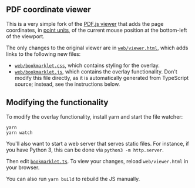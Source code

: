 ## PDF coordinate viewer

This is a very simple fork of the [PDF.js viewer][] that adds the
page coordinates, in [point units][], of the current mouse position
at the bottom-left of the viewport.

The only changes to the original viewer are in
[`web/viewer.html`](web/viewer.html), which adds links to the following
new files:

* [`web/bookmarklet.css`](web/bookmarklet.css), which contains styling
  for the overlay.
* [`web/bookmarklet.js`](web/bookmarklet.js), which contains the
  overlay functionality. Don't modify this file directly, as it is
  automatically generated from TypeScript source; instead, see the
  instructions below.

## Modifying the functionality

To modify the overlay functionality, install yarn and start
the file watcher:

```
yarn
yarn watch
```

You'll also want to start a web server that serves static files.
For instance, if you have Python 3, this can be done via
`python3 -m http.server`.

Then edit [`bookmarklet.ts`](./bookmarklet.ts). To view your
changes, reload `web/viewer.html` in your browser.

You can also run `yarn build` to rebuild the JS manually.

[PDF.js viewer]: https://mozilla.github.io/pdf.js/getting_started/#download
[point units]: https://en.wikipedia.org/wiki/Point_(typography)
